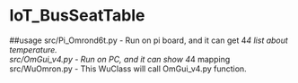 # IoT_BusSeatTable


##usage 
src/Pi_Omrond6t.py - Run on pi board, and it can get 4*4 list about temperature.  
src/OmGui_v4.py - Run on PC, and it can show 4*4 mapping
src/WuOmron.py - This WuClass will call OmGui_v4.py function. 




